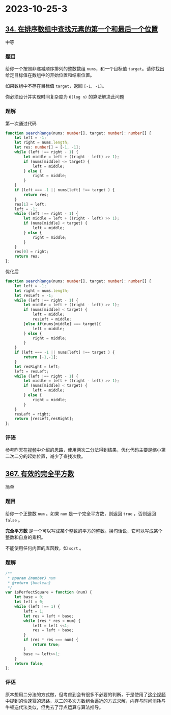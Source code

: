 # 2023-10-25-3

## [34. 在排序数组中查找元素的第一个和最后一个位置](https://leetcode.cn/problems/find-first-and-last-position-of-element-in-sorted-array/)

中等

### 题目

给你一个按照非递减顺序排列的整数数组 `nums`，和一个目标值 `target`。请你找出给定目标值在数组中的开始位置和结束位置。

如果数组中不存在目标值 `target`，返回 `[-1, -1]`。

你必须设计并实现时间复杂度为 `O(log n)` 的算法解决此问题

### 题解

第一次通过代码

```typescript
function searchRange(nums: number[], target: number): number[] {
    let left = -1;
    let right = nums.length;
    let res: number[] = [-1, -1];
    while (left !== right - 1) {
        let middle = left + ((right - left) >> 1);
        if (nums[middle] <= target) {
            left = middle;
        } else {
            right = middle;
        }
    }
    if (left === -1 || nums[left] !== target ) {
        return res;
    }
    res[1] = left;
    left = -1;
    while (left !== right - 1) {
        let middle = left + ((right - left) >> 1);
        if (nums[middle] < target) {
            left = middle;
        } else {
            right = middle;
        }
    }
    res[0] = right;
    return res;
};
```

优化后

```typescript
function searchRange(nums: number[], target: number): number[] {
    let left = -1;
    let right = nums.length;
    let resLeft = -1;
    while (left !== right - 1) {
        let middle = left + ((right - left) >> 1);
        if (nums[middle] < target) {
            left = middle;
            resLeft = middle;
        }else if(nums[middle] === target){
            left = middle;
        } else {
            right = middle;
        }
    }
    if (left === -1 || nums[left] !== target ) {
        return [-1,-1];
    }
    let resRight = left;
    left = resLeft;
    while (left !== right - 1) {
        let middle = left + ((right - left) >> 1);
        if (nums[middle] < target) {
            left = middle;
        } else {
            right = middle;
        }
    }
    resLeft = right;
    return [resLeft,resRight];
};
```

### 评语

参考昨天在[视频](https://www.bilibili.com/video/BV1d54y1q7k7)中介绍的思路，使用两次二分法得到结果，优化代码主要是缩小第二次二分的起始位置，减少了查找次数。

## [367. 有效的完全平方数](https://leetcode.cn/problems/valid-perfect-square/)

简单

### 题目

给你一个正整数 `num` 。如果 `num` 是一个完全平方数，则返回 `true` ，否则返回 `false` 。

**完全平方数** 是一个可以写成某个整数的平方的整数。换句话说，它可以写成某个整数和自身的乘积。

不能使用任何内置的库函数，如 `sqrt` 。

### 题解

```typescript
/**
 * @param {number} num
 * @return {boolean}
 */
var isPerfectSquare = function (num) {
    let base = 0;
    let left = 0;
    while (left !== 1) {
        left = 1;
        let res = left + base;
        while (res * res < num) {
            left = left <<1;
            res = left + base;
        }
        if (res * res === num) {
            return true;
        }
        base += left>>1;
    }
    return false;
};
```

### 评语

原本想用二分法的方式做，但考虑到会有很多不必要的判断，于是使用了[这个视频](https://www.bilibili.com/video/BV16Z4y1M7y1)中提到的快速幂的思路，以二的多次方数组合逼近的方式求解，内存与时间消耗与牛顿迭代法类似，但免去了浮点运算与算法推导。